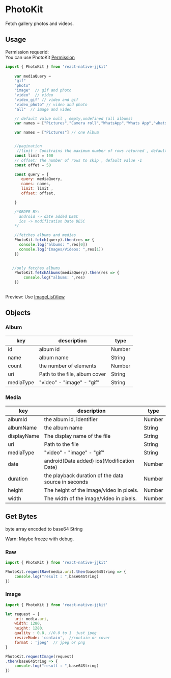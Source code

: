 # PhotoKit

Fetch gallery photos and videos.  


## Usage

Permission requerid:  
You can use PhotoKit [Permission](./photokitPermission.md)


```javascript
import { PhotoKit } from 'react-native-jjkit'
                                                     
    var mediaQuery = 
    "gif"  
    "photo"   
    "image"  // gif and photo
    "video"  // video
    "video_gif" // video and gif
    "video_photo" // video and photo
    "all"  // image and video

    // default value null , empty,undefined (all albums)
    var names = ["Pictures","Camera roll","WhatsApp","Whats App","whats app images"] 

    var names = ["Pictures"] // one Album


    //pagination
     //limit : Constrains the maximum number of rows returned , default value -1 
    const limit = 100
    // offset: the number of rows to skip , default value -1
    const offet = 50 

    const query = {
       query: mediaQuery,
       names: names,
       limit: limit ,
       offset: offset, 

    }

    /*ORDER BY:
      android -> date added DESC
      ios -> modification Date DESC
    */

    //fetches albums and medias
    PhotoKit.fetch(query).then(res => {
      console.log("albums: ",res[0])
      console.log("Images/Videos: ",res[1])
    })
   

   //only fetches albums
    PhotoKit.fetchAlbums(mediaQuery).then(res => {
        console.log("albums: ",res)
    })
   

```

Preview: Use [ImageListView](imageListView.md)

##  Objects

### Album

| key | description | type |
| --- | --- | --- |
| id | album id | Number | 
| name | album name | String | 
| count |  the number of elements | Number | 
| uri | Path to the file, album cover | String | 
| mediaType | "video" - "image" - "gif" | String | 


### Media

| key | description | type |
| --- | --- | --- |
| albumId | the album id, identifier | Number | 
| albumName | the album name | String | 
| displayName | The display name of the file | String | 
| uri | Path to the file | String | 
| mediaType | "video" - "image" - "gif" | String | 
| date |   android(Date added) ios(Modification Date) | Number | 
| duration | the playback duration of the data source in seconds | Number | 
| height | The height of the image/video in pixels. | Number | 
| width |  The width of the image/video in pixels. | Number | 


## Get Bytes

byte array encoded to base64 String

Warn: Maybe freeze with debug.

### Raw 

```javascript
import { PhotoKit } from 'react-native-jjkit'

PhotoKit.requestRaw(media.uri).then(base64String => {
    console.log("result : ",base64String)
})
```


### Image 

```javascript
import { PhotoKit } from 'react-native-jjkit'

let request = {
    uri: media.uri,
    width: 1280,  
    height: 1280,  
    quality : 0.8, //0.0 to 1  just jpeg
    resizeMode: 'contain',  //contain or cover
    format : 'jpeg'  // jpeg or png
}

PhotoKit.requestImage(request)
.then(base64String => {
    console.log("result : ",base64String)
})
```

